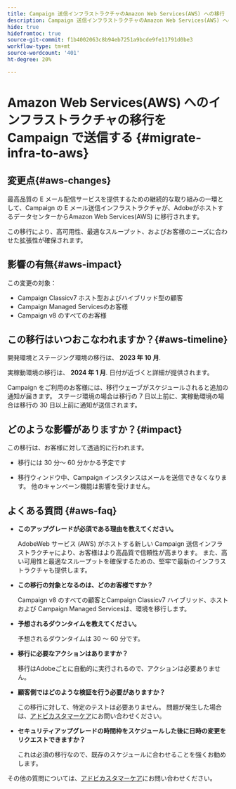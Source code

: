 ```yaml
---
title: Campaign 送信インフラストラクチャのAmazon Web Services(AWS) への移行
description: Campaign 送信インフラストラクチャのAmazon Web Services(AWS) への移行
hide: true
hidefromtoc: true
source-git-commit: f1b4002063c8b94eb7251a9bcde9fe11791d0be3
workflow-type: tm+mt
source-wordcount: '401'
ht-degree: 20%

---
```



# Amazon Web Services(AWS) へのインフラストラクチャの移行を Campaign で送信する {#migrate-infra-to-aws}

## 変更点{#aws-changes}

最高品質の E メール配信サービスを提供するための継続的な取り組みの一環として、Campaign の E メール送信インフラストラクチャが、AdobeがホストするデータセンターからAmazon Web Services(AWS) に移行されます。

この移行により、高可用性、最適なスループット、およびお客様のニーズに合わせた拡張性が確保されます。

## 影響の有無{#aws-impact}

この変更の対象：

* Campaign Classicv7 ホスト型およびハイブリッド型の顧客
* Campaign Managed Servicesのお客様
* Campaign v8 のすべてのお客様

## この移行はいつおこなわれますか？{#aws-timeline}

開発環境とステージング環境の移行は、 **2023 年 10 月**.

実稼動環境の移行は、 **2024 年 1 月**. 日付が近づくと詳細が提供されます。

Campaign をご利用のお客様には、移行ウェーブがスケジュールされると追加の通知が届きます。 ステージ環境の場合は移行の 7 日以上前に、実稼動環境の場合は移行の 30 日以上前に通知が送信されます。

## どのような影響がありますか？{#impact}

この移行は、お客様に対して透過的に行われます。

* 移行には 30 分～ 60 分かかる予定です

* 移行ウィンドウ中、Campaign インスタンスはメールを送信できなくなります。 他のキャンペーン機能は影響を受けません。


## よくある質問 {#aws-faq}

* **このアップグレードが必須である理由を教えてください。**

  AdobeWeb サービス (AWS) がホストする新しい Campaign 送信インフラストラクチャにより、お客様はより高品質で信頼性が高まります。 また、高い可用性と最適なスループットを確保するための、堅牢で最新のインフラストラクチャも提供します。

* **この移行の対象となるのは、どのお客様ですか？**

  Campaign v8 のすべての顧客とCampaign Classicv7 ハイブリッド、ホストおよび Campaign Managed Servicesは、環境を移行します。

* **予想されるダウンタイムを教えてください。**

  予想されるダウンタイムは 30 ～ 60 分です。

* **移行に必要なアクションはありますか？**

  移行はAdobeごとに自動的に実行されるので、アクションは必要ありません。

* **顧客側ではどのような検証を行う必要がありますか？**

  この移行に対して、特定のテストは必要ありません。 問題が発生した場合は、[アドビカスタマーケア](https://experienceleague.adobe.com/?support-solution=Campaign&amp;lang=ja#support)にお問い合わせください。


* **セキュリティアップグレードの時間枠をスケジュールした後に日時の変更をリクエストできますか？**

  これは必須の移行なので、既存のスケジュールに合わせることを強くお勧めします。


その他の質問については、[アドビカスタマーケア](https://experienceleague.adobe.com/?support-solution=Campaign&amp;lang=ja#support)にお問い合わせください。
